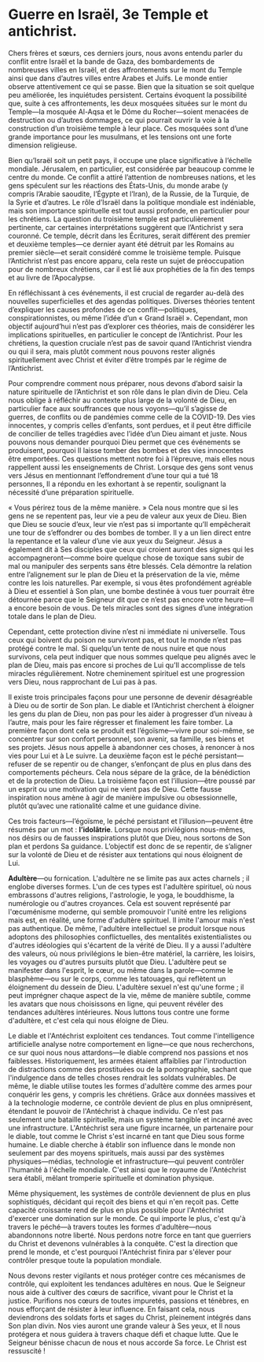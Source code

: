 # Guerre en Israël, 3e Temple et antichrist.  

Chers frères et sœurs, ces derniers jours, nous avons entendu parler du conflit entre Israël et la bande de Gaza, des bombardements de nombreuses villes en Israël, et des affrontements sur le mont du Temple ainsi que dans d’autres villes entre Arabes et Juifs. Le monde entier observe attentivement ce qui se passe. Bien que la situation se soit quelque peu améliorée, les inquiétudes persistent. Certains évoquent la possibilité que, suite à ces affrontements, les deux mosquées situées sur le mont du Temple—la mosquée Al-Aqsa et le Dôme du Rocher—soient menacées de destruction ou d’autres dommages, ce qui pourrait ouvrir la voie à la construction d’un troisième temple à leur place. Ces mosquées sont d’une grande importance pour les musulmans, et les tensions ont une forte dimension religieuse.

Bien qu’Israël soit un petit pays, il occupe une place significative à l’échelle mondiale. Jérusalem, en particulier, est considérée par beaucoup comme le centre du monde. Ce conflit a attiré l’attention de nombreuses nations, et les gens spéculent sur les réactions des États-Unis, du monde arabe (y compris l’Arabie saoudite, l’Égypte et l’Iran), de la Russie, de la Turquie, de la Syrie et d’autres. Le rôle d’Israël dans la politique mondiale est indéniable, mais son importance spirituelle est tout aussi profonde, en particulier pour les chrétiens. La question du troisième temple est particulièrement pertinente, car certaines interprétations suggèrent que l’Antichrist y sera couronné. Ce temple, décrit dans les Écritures, serait différent des premier et deuxième temples—ce dernier ayant été détruit par les Romains au premier siècle—et serait considéré comme le troisième temple. Puisque l’Antichrist n’est pas encore apparu, cela reste un sujet de préoccupation pour de nombreux chrétiens, car il est lié aux prophéties de la fin des temps et au livre de l’Apocalypse.

En réfléchissant à ces événements, il est crucial de regarder au-delà des nouvelles superficielles et des agendas politiques. Diverses théories tentent d’expliquer les causes profondes de ce conflit—politiques, conspirationnistes, ou même l’idée d’un « Grand Israël ». Cependant, mon objectif aujourd’hui n’est pas d’explorer ces théories, mais de considérer les implications spirituelles, en particulier le concept de l’Antichrist. Pour les chrétiens, la question cruciale n’est pas de savoir quand l’Antichrist viendra ou qui il sera, mais plutôt comment nous pouvons rester alignés spirituellement avec Christ et éviter d’être trompés par le régime de l’Antichrist.

Pour comprendre comment nous préparer, nous devons d’abord saisir la nature spirituelle de l’Antichrist et son rôle dans le plan divin de Dieu. Cela nous oblige à réfléchir au contexte plus large de la volonté de Dieu, en particulier face aux souffrances que nous voyons—qu’il s’agisse de guerres, de conflits ou de pandémies comme celle de la COVID-19. Des vies innocentes, y compris celles d’enfants, sont perdues, et il peut être difficile de concilier de telles tragédies avec l’idée d’un Dieu aimant et juste. Nous pouvons nous demander pourquoi Dieu permet que ces événements se produisent, pourquoi Il laisse tomber des bombes et des vies innocentes être emportées. Ces questions mettent notre foi à l’épreuve, mais elles nous rappellent aussi les enseignements de Christ. Lorsque des gens sont venus vers Jésus en mentionnant l’effondrement d’une tour qui a tué 18 personnes, Il a répondu en les exhortant à se repentir, soulignant la nécessité d’une préparation spirituelle.

« Vous périrez tous de la même manière. » Cela nous montre que si les gens ne se repentent pas, leur vie a peu de valeur aux yeux de Dieu. Bien que Dieu se soucie d’eux, leur vie n’est pas si importante qu’Il empêcherait une tour de s’effondrer ou des bombes de tomber. Il y a un lien direct entre la repentance et la valeur d’une vie aux yeux du Seigneur. Jésus a également dit à Ses disciples que ceux qui croient auront des signes qui les accompagneront—comme boire quelque chose de toxique sans subir de mal ou manipuler des serpents sans être blessés. Cela démontre la relation entre l’alignement sur le plan de Dieu et la préservation de la vie, même contre les lois naturelles. Par exemple, si vous êtes profondément agréable à Dieu et essentiel à Son plan, une bombe destinée à vous tuer pourrait être détournée parce que le Seigneur dit que ce n’est pas encore votre heure—Il a encore besoin de vous. De tels miracles sont des signes d’une intégration totale dans le plan de Dieu.

Cependant, cette protection divine n’est ni immédiate ni universelle. Tous ceux qui boivent du poison ne survivront pas, et tout le monde n’est pas protégé contre le mal. Si quelqu’un tente de nous nuire et que nous survivons, cela peut indiquer que nous sommes quelque peu alignés avec le plan de Dieu, mais pas encore si proches de Lui qu’Il accomplisse de tels miracles régulièrement. Notre cheminement spirituel est une progression vers Dieu, nous rapprochant de Lui pas à pas.

Il existe trois principales façons pour une personne de devenir désagréable à Dieu ou de sortir de Son plan. Le diable et l’Antichrist cherchent à éloigner les gens du plan de Dieu, non pas pour les aider à progresser d’un niveau à l’autre, mais pour les faire régresser et finalement les faire tomber. La première façon dont cela se produit est l’égoïsme—vivre pour soi-même, se concentrer sur son confort personnel, son avenir, sa famille, ses biens et ses projets. Jésus nous appelle à abandonner ces choses, à renoncer à nos vies pour Lui et à Le suivre. La deuxième façon est le péché persistant—refuser de se repentir ou de changer, s’enfonçant de plus en plus dans des comportements pécheurs. Cela nous sépare de la grâce, de la bénédiction et de la protection de Dieu. La troisième façon est l’illusion—être poussé par un esprit ou une motivation qui ne vient pas de Dieu. Cette fausse inspiration nous amène à agir de manière impulsive ou obsessionnelle, plutôt qu’avec une rationalité calme et une guidance divine.

Ces trois facteurs—l’égoïsme, le péché persistant et l’illusion—peuvent être résumés par un mot : **l’idolâtrie**. Lorsque nous privilégions nous-mêmes, nos désirs ou de fausses inspirations plutôt que Dieu, nous sortons de Son plan et perdons Sa guidance. L’objectif est donc de se repentir, de s’aligner sur la volonté de Dieu et de résister aux tentations qui nous éloignent de Lui.

**Adultère**—ou fornication. L'adultère ne se limite pas aux actes charnels ; il englobe diverses formes. L'un de ces types est l'adultère spirituel, où nous embrassons d'autres religions, l'astrologie, le yoga, le bouddhisme, la numérologie ou d'autres croyances. Cela est souvent représenté par l'œcuménisme moderne, qui semble promouvoir l'unité entre les religions mais est, en réalité, une forme d'adultère spirituel. Il imite l'amour mais n'est pas authentique. De même, l'adultère intellectuel se produit lorsque nous adoptons des philosophies conflictuelles, des mentalités existentialistes ou d'autres idéologies qui s'écartent de la vérité de Dieu. Il y a aussi l'adultère des valeurs, où nous privilégions le bien-être matériel, la carrière, les loisirs, les voyages ou d'autres pursuits plutôt que Dieu. L'adultère peut se manifester dans l'esprit, le cœur, ou même dans la parole—comme le blasphème—ou sur le corps, comme les tatouages, qui reflètent un éloignement du dessein de Dieu. L'adultère sexuel n'est qu'une forme ; il peut imprégner chaque aspect de la vie, même de manière subtile, comme les avatars que nous choisissons en ligne, qui peuvent révéler des tendances adultères intérieures. Nous luttons tous contre une forme d'adultère, et c'est cela qui nous éloigne de Dieu.

Le diable et l'Antéchrist exploitent ces tendances. Tout comme l'intelligence artificielle analyse notre comportement en ligne—ce que nous recherchons, ce sur quoi nous nous attardons—le diable comprend nos passions et nos faiblesses. Historiquement, les armées étaient affaiblies par l'introduction de distractions comme des prostituées ou de la pornographie, sachant que l'indulgence dans de telles choses rendrait les soldats vulnérables. De même, le diable utilise toutes les formes d'adultère comme des armes pour conquérir les gens, y compris les chrétiens. Grâce aux données massives et à la technologie moderne, ce contrôle devient de plus en plus omniprésent, étendant le pouvoir de l'Antéchrist à chaque individu. Ce n'est pas seulement une bataille spirituelle, mais un système tangible et incarné avec une infrastructure. L'Antéchrist sera une figure incarnée, un partenaire pour le diable, tout comme le Christ s'est incarné en tant que Dieu sous forme humaine. Le diable cherche à établir son influence dans le monde non seulement par des moyens spirituels, mais aussi par des systèmes physiques—médias, technologie et infrastructure—qui peuvent contrôler l'humanité à l'échelle mondiale. C'est ainsi que le royaume de l'Antéchrist sera établi, mêlant tromperie spirituelle et domination physique.

Même physiquement, les systèmes de contrôle deviennent de plus en plus sophistiqués, décidant qui reçoit des biens et qui n'en reçoit pas. Cette capacité croissante rend de plus en plus possible pour l'Antéchrist d'exercer une domination sur le monde. Ce qui importe le plus, c'est qu'à travers le péché—à travers toutes les formes d'adultère—nous abandonnons notre liberté. Nous perdons notre force en tant que guerriers du Christ et devenons vulnérables à la conquête. C'est la direction que prend le monde, et c'est pourquoi l'Antéchrist finira par s'élever pour contrôler presque toute la population mondiale.

Nous devons rester vigilants et nous protéger contre ces mécanismes de contrôle, qui exploitent les tendances adultères en nous. Que le Seigneur nous aide à cultiver des cœurs de sacrifice, vivant pour le Christ et la justice. Purifions nos cœurs de toutes impuretés, passions et ténèbres, en nous efforçant de résister à leur influence. En faisant cela, nous deviendrons des soldats forts et sages du Christ, pleinement intégrés dans Son plan divin. Nos vies auront une grande valeur à Ses yeux, et Il nous protégera et nous guidera à travers chaque défi et chaque lutte. Que le Seigneur bénisse chacun de nous et nous accorde Sa force. Le Christ est ressuscité !


